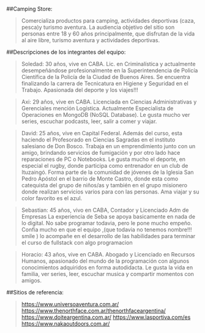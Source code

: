 ##Camping Store:
>Comercializa productos para camping, actividades deportivas (caza, pesca)y turismo aventura. 
La audiencia objetivo del sitio son personas entre 18 y 60 años principalmente, que disfrutan de la vida al aire libre, turismo aventura y actividades deportivas.

##Descripciones de los integrantes del equipo:

>Soledad: 
>30 años, vive en CABA. Lic. en Criminalística y actualmente desempeñándose profesionalmente en la Superintendencia de Policía Científica de la Policía de la Ciudad de Buenos Aires. Se encuentra finalizando la carrera de Tecnicatura en Higiene y Seguridad en el Trabajo. Apasionada del deporte y los viajes!!!

>Axi:
>29 años, vive en CABA. Licenciada en Ciencias Administrativas y Gerenciales mención Logística. Actualmente  Especialista de Operaciones en MongoDB (NoSQL Database). Le gusta mucho ver series, escuchar podcasts, leer, salir a comer y viajar. 

>David:
>25 años, vive en Capital Federal. Además del curso, esta haciendo el Profesorado en Ciencias Sagradas en el instituto salesiano de Don Bosco. Trabaja en un emprendimiento junto con un amigo, brindando servicios de fumigación y por otro lado hace reparaciones de PC o Notebooks. Le gusta mucho el deporte, en especial el rugby, donde participa como entrenador en un club de Ituzaingó. Forma parte de la comunidad de jóvenes de la Iglesia San Pedro Apóstol en el barrio de Monte Castro, donde esta como catequista del grupo de niños/as y también en el grupo misionero donde realizan servicios varios para con las personas. Ama viajar y su color favorito es el azul.

>Sebastian:
>45 años, vivo en CABA, Contador y Licenciado Adm de Empresas
La experiencia de Seba se apoya basicamente en nada de lo digital. No sabe programar todavia, pero le pone mucho empeño. Confia mucho en que el equipo ,(que todavia no tenemos nombre!!! smile ) lo acompañe en el desarrollo de las habilidades para terminar el curso de fullstack con algo programacion

>Horacio: 
>43 años, vive en CABA. Abogado y Licenciado en Recursos Humanos, apasionado del mundo de la programación con algunos conocimientos adquiridos en forma autodidacta. Le gusta la vida en familia, ver series, leer, escuchar musica y compartir momentos con amigos.

##Sitios de referencia:
>https://www.universoaventura.com.ar/   
>https://www.thenorthface.com.ar/thenorthfaceargentina/
>https://www.doiteargentina.com.ar/
>https://www.lasportiva.com/es
>https://www.nakaoutdoors.com.ar/

